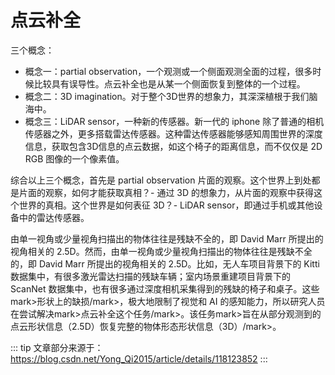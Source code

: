 # 点云补全

三个概念：

- 概念一：partial observation，一个观测或一个侧面观测全面的过程，很多时候比较具有误导性。点云补全也是从某一个侧面恢复到整体的一个过程。
- 概念二：3D imagination。对于整个3D世界的想象力，其深深植根于我们脑海中。
- 概念三：LiDAR sensor，一种新的传感器。新一代的 iphone 除了普通的相机传感器之外，更多搭载雷达传感器。这种雷达传感器能够感知周围世界的深度信息，获取包含3D信息的点云数据，如这个椅子的距离信息，而不仅仅是 2D RGB 图像的一个像素值。

综合以上三个概念，首先是 partial observation 片面的观察。这个世界上到处都是片面的观察，如何才能获取真相？- 通过 3D 的想象力，从片面的观察中获得这个世界的真相。这个世界是如何表征 3D？- LiDAR sensor，即通过手机或其他设备中的雷达传感器。



由单一视角或少量视角扫描出的物体往往是残缺不全的，即 David Marr 所提出的视角相关的 2.5D。然而，由单一视角或少量视角扫描出的物体往往是残缺不全的，即 David Marr 所提出的视角相关的 2.5D。比如，无人车项目背景下的 Kitti 数据集中，有很多激光雷达扫描的残缺车辆；室内场景重建项目背景下的 ScanNet 数据集中，也有很多通过深度相机采集得到的残缺的椅子和桌子。这些mark>形状上的缺损/mark>，极大地限制了视觉和 AI 的感知能力，所以研究人员在尝试解决mark>点云补全这个任务/mark>。该任务mark>旨在从部分观测到的点云形状信息（2.5D）恢复完整的物体形态形状信息（3D）/mark>。









::: tip
文章部分来源于：https://blog.csdn.net/Yong_Qi2015/article/details/118123852
:::


